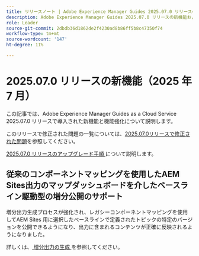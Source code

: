 ```yaml
---
title: リリースノート | Adobe Experience Manager Guides 2025.07.0 リリースの新機能
description: Adobe Experience Manager Guides 2025.07.0 リリースの新機能および機能強化について説明します
role: Leader
source-git-commit: 2dbdb36d1862de2f4230ad8b86ff5b8c47350f74
workflow-type: tm+mt
source-wordcount: '147'
ht-degree: 11%

---
```


# 2025.07.0 リリースの新機能（2025 年 7 月）

この記事では、Adobe Experience Manager Guides as a Cloud Service 2025.07.0 リリースで導入された新機能と機能強化について説明します。

このリリースで修正された問題の一覧については、[2025.07.0リリースで修正された問題](fixed-issues-2025-07-0.md)を参照してください。

[2025.07.0 リリースのアップグレード手順 ](../release-info/upgrade-instructions-2025-07-0.md) について説明します。

## 従来のコンポーネントマッピングを使用したAEM Sites出力のマップダッシュボードを介したベースライン駆動型の増分公開のサポート

増分出力生成プロセスが強化され、レガシーコンポーネントマッピングを使用してAEM Sites 用に選択したベースラインで定義されたトピックの特定のバージョンを公開できるようになり、出力に含まれるコンテンツが正確に反映されるようになりました。

詳しくは、[ 増分出力の生成 ](../user-guide/generate-output-aem-site.md) を参照してください。
